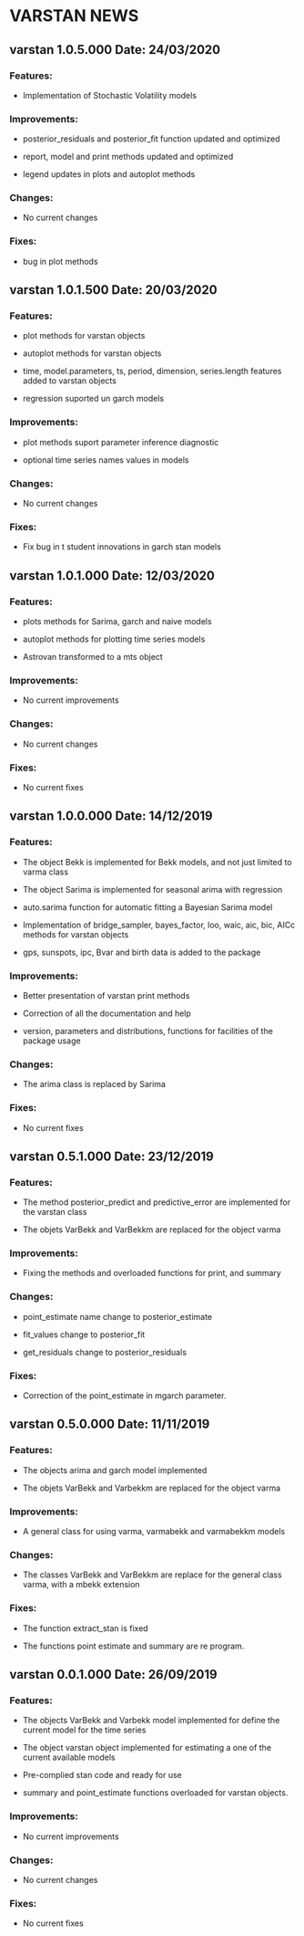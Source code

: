 **VARSTAN NEWS**
============


**varstan 1.0.5.000 Date: 24/03/2020**
----------------------------------

### Features:

-   Implementation of Stochastic Volatility models


### Improvements:

-  posterior_residuals and posterior_fit function updated and optimized

-  report, model and print methods updated and optimized

- legend  updates in plots and autoplot methods


### Changes:

-   No current changes

### Fixes:

- bug in plot methods


**varstan 1.0.1.500 Date: 20/03/2020**
----------------------------------

### Features:

-   plot methods for varstan objects

-   autoplot methods for varstan objects

-   time, model.parameters, ts, period, dimension, series.length features added to varstan objects

-  regression suported un  garch models


### Improvements:

-  plot methods suport parameter inference diagnostic

-  optional time series names values in models


### Changes:

-   No current changes

### Fixes:

-   Fix bug in t student innovations in garch stan models

**varstan 1.0.1.000 Date: 12/03/2020**
----------------------------------

### Features:

-   plots methods for Sarima, garch and naive models

-   autoplot methods for plotting time series models

-   Astrovan transformed to a mts object

### Improvements:

-  No current improvements

### Changes:

-   No current changes

### Fixes:

-   No current fixes

**varstan 1.0.0.000 Date: 14/12/2019**
----------------------------------

### Features:

-   The object Bekk is implemented for Bekk models, and not just limited
    to varma class

-   The object Sarima is implemented for seasonal arima with regression

-   auto.sarima function for automatic fitting a Bayesian Sarima model

-   Implementation of bridge_sampler, bayes_factor, loo, waic, aic,
    bic, AICc methods for varstan objects

-   gps, sunspots, ipc, Bvar and birth data is added to the package

### Improvements:

-   Better presentation of varstan print methods

-   Correction of all the documentation and help

-   version, parameters and distributions, functions for facilities of
    the package usage

### Changes:

-   The arima class is replaced by Sarima

### Fixes:

-   No current fixes

**varstan 0.5.1.000 Date: 23/12/2019**
----------------------------------

### Features:

-   The method posterior\_predict and predictive\_error are implemented
    for the varstan class

-   The objets VarBekk and VarBekkm are replaced for the object varma

### Improvements:

-   Fixing the methods and overloaded functions for print, and summary

### Changes:

-   point\_estimate name change to posterior\_estimate

-   fit\_values change to posterior\_fit

-   get\_residuals change to posterior\_residuals

### Fixes:

-   Correction of the point\_estimate in mgarch parameter.

**varstan 0.5.0.000 Date: 11/11/2019**
----------------------------------

### Features:

-   The objects arima and garch model implemented

-   The objets VarBekk and Varbekkm are replaced for the object varma

### Improvements:

-   A general class for using varma, varmabekk and varmabekkm models

### Changes:

-   The classes VarBekk and VarBekkm are replace for the general class
    varma, with a mbekk extension

### Fixes:

-   The function extract\_stan is fixed

-   The functions point estimate and summary are re program.

**varstan 0.0.1.000 Date: 26/09/2019**
----------------------------------

### Features:

-   The objects VarBekk and Varbekk model implemented for define the
    current model for the time series

-   The object varstan object implemented for estimating a one of the
    current available models

-   Pre-complied stan code and ready for use

-   summary and point\_estimate functions overloaded for varstan
    objects.

### Improvements:

-   No current improvements

### Changes:

-   No current changes

### Fixes:

-   No current fixes

